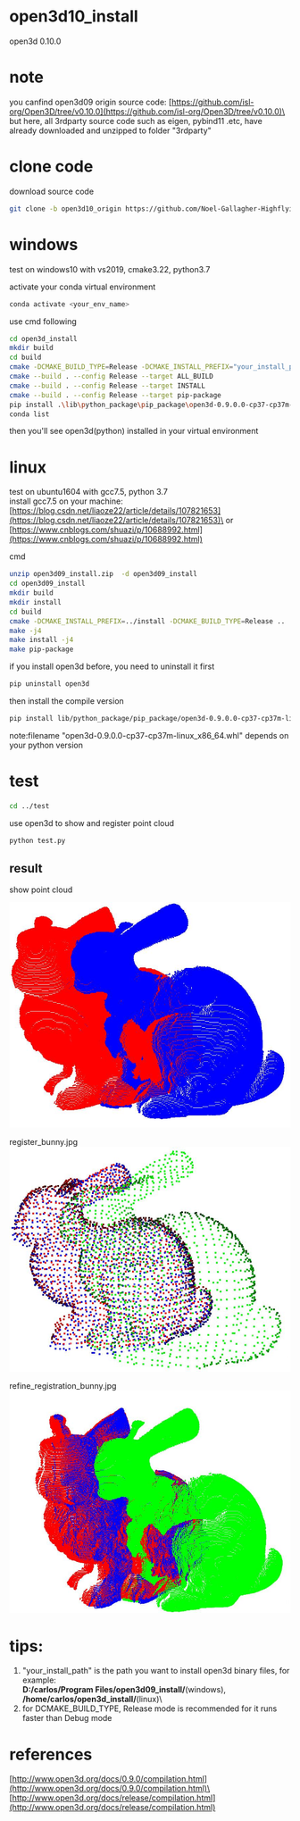 # open3d10_install
open3d 0.10.0
# note
you canfind open3d09 origin source code: [https://github.com/isl-org/Open3D/tree/v0.10.0](https://github.com/isl-org/Open3D/tree/v0.10.0)\
but here, all 3rdparty source code such as eigen, pybind11 .etc, have already downloaded and unzipped to folder "3rdparty"

# clone code
download source code
```bash
git clone -b open3d10_origin https://github.com/Noel-Gallagher-Highflyingbirds/open3d09_install.git
```

# windows
test on windows10 with vs2019, cmake3.22, python3.7

activate your conda virtual environment
```bash
conda activate <your_env_name>
```

use cmd following
```bash
cd open3d_install
mkdir build
cd build
cmake -DCMAKE_BUILD_TYPE=Release -DCMAKE_INSTALL_PREFIX="your_install_path" ..
cmake --build . --config Release --target ALL_BUILD
cmake --build . --config Release --target INSTALL
cmake --build . --config Release --target pip-package
pip install .\lib\python_package\pip_package\open3d-0.9.0.0-cp37-cp37m-win_amd64.whl
conda list
```
then you'll see open3d(python) installed in your virtual environment

# linux
test on ubuntu1604 with gcc7.5, python 3.7\
install gcc7.5 on your machine:\
[https://blog.csdn.net/liaoze22/article/details/107821653](https://blog.csdn.net/liaoze22/article/details/107821653)\
or\
[https://www.cnblogs.com/shuazi/p/10688992.html](https://www.cnblogs.com/shuazi/p/10688992.html)

cmd
```bash
unzip open3d09_install.zip  -d open3d09_install
cd open3d09_install
mkdir build
mkdir install
cd build
cmake -DCMAKE_INSTALL_PREFIX=../install -DCMAKE_BUILD_TYPE=Release ..
make -j4
make install -j4
make pip-package
```
if you install open3d before, you need to uninstall it first
```bash
pip uninstall open3d
```
then install the compile version
```bash
pip install lib/python_package/pip_package/open3d-0.9.0.0-cp37-cp37m-linux_x86_64.whl
```
note:filename "open3d-0.9.0.0-cp37-cp37m-linux_x86_64.whl" depends on your python version

# test
```bash
cd ../test
```
use open3d to show and register point cloud
```bash
python test.py
```

## result
show point cloud

![image](./pictures/show_bunny.jpg)

register_bunny.jpg
![image](./pictures/register_bunny.jpg)

refine_registration_bunny.jpg
![image](./pictures/refine_registration_bunny.jpg)


# tips:
1. "your_install_path" is the path you want to install open3d binary files, for example: \
**D:/carlos/Program Files/open3d09_install/**(windows), \
**/home/carlos/open3d_install/**(linux)\
2. for DCMAKE_BUILD_TYPE, Release mode is recommended for it runs faster than Debug mode

# references
[http://www.open3d.org/docs/0.9.0/compilation.html](http://www.open3d.org/docs/0.9.0/compilation.html)\
[http://www.open3d.org/docs/release/compilation.html](http://www.open3d.org/docs/release/compilation.html)


